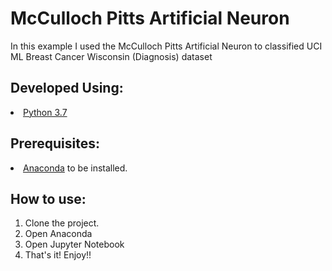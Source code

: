 # McCulloch Pitts Artificial Neuron

In this example I used the McCulloch Pitts Artificial Neuron to classified UCI ML Breast Cancer Wisconsin (Diagnosis) dataset

## Developed Using:
<lu>
<li>
<a href="https://www.anaconda.com/">Python 3.7</a>
</li>

</lu>

## Prerequisites:
<lu>
<li>
<a href="https://www.anaconda.com/">Anaconda</a> to be installed.
</li>
</lu>


## How to use:
1. Clone the project.
2. Open Anaconda
3. Open Jupyter Notebook
4. That's it! Enjoy!!